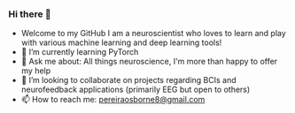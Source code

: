 ### Hi there 👋

* Welcome to my GitHub I am a neuroscientist who loves to learn and play with various machine learning and deep learning tools!
* 🌱 I’m currently learning PyTorch
* 💬 Ask me about: All things neuroscience, I'm more than happy to offer my help
* 👯 I’m looking to collaborate on projects regarding BCIs and neurofeedback applications (primarily EEG but open to others)
* 📫 How to reach me: pereiraosborne8@gmail.com

<!--
**osbornep8/osbornep8** is a ✨ _special_ ✨ repository because its `README.md` (this file) appears on your GitHub profile.

Here are some ideas to get you started:

- 🔭 I’m currently working on ...

- 🤔 I’m looking for help with ...


- 😄 Pronouns: ...
- ⚡ Fun fact: ...
-->
